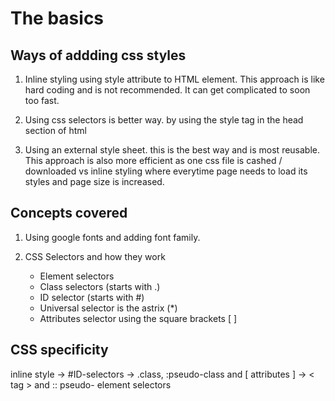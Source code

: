 # The basics

## Ways of addding css styles

1. Inline styling using style attribute to HTML element. This approach is like hard coding and is not recommended. It can get complicated to soon too fast.

2. Using css selectors is better way. by using the style tag in the head section of html

3. Using an external style sheet. this is the best way and is most reusable. This approach is also more efficient as one css file is cashed / downloaded vs inline styling where everytime page needs to load its styles and page size is increased.

## Concepts covered

1. Using google fonts and adding font family.

2. CSS Selectors and how they work
    * Element selectors
    * Class selectors (starts with .)
    * ID selector (starts with #)
    * Universal selector is the astrix (*)
    * Attributes selector using the square brackets [ ]

## CSS specificity

inline style -> #ID-selectors -> .class, :pseudo-class and [ attributes ] -> < tag > and :: pseudo- element selectors
